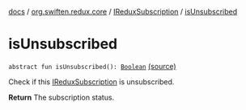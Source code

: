 [docs](../../index.md) / [org.swiften.redux.core](../index.md) / [IReduxSubscription](index.md) / [isUnsubscribed](./is-unsubscribed.md)

# isUnsubscribed

`abstract fun isUnsubscribed(): `[`Boolean`](https://kotlinlang.org/api/latest/jvm/stdlib/kotlin/-boolean/index.html) [(source)](https://github.com/protoman92/KotlinRedux/tree/master/common/common-core/src/main/kotlin/org/swiften/redux/core/Subscription.kt#L23)

Check if this [IReduxSubscription](index.md) is unsubscribed.

**Return**
The subscription status.

